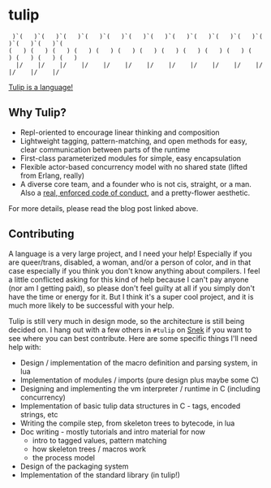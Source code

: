 # tulip

```
 )`(   )`(   )`(   )`(   )`(   )`(   )`(   )`(   )`(   )`(   )`(   )`(   )`(   )`(   )`(
(   ) (   ) (   ) (   ) (   ) (   ) (   ) (   ) (   ) (   ) (   ) (   ) (   ) (   ) (   )
  |/    |/    |/    |/    |/    |/    |/    |/    |/    |/    |/    |/    |/    |/    |/
```

[coc]: http://tinyurl.com/tulip-conduct "Code of Conduct"
[post]: http://www.jneen.net/posts/2015-07-29-tulip-language-updated "Tulip"

[Tulip is a language!][post]

## Why Tulip?

* Repl-oriented to encourage linear thinking and composition
* Lightweight tagging, pattern-matching, and open methods for easy, clear communication between parts of the runtime
* First-class parameterized modules for simple, easy encapsulation
* Flexible actor-based concurrency model with no shared state (lifted from Erlang, really)
* A diverse core team, and a founder who is not cis, straight, or a man. Also a [real, enforced code of conduct][coc], and a pretty-flower aesthetic.

For more details, please read the blog post linked above.

## Contributing

A language is a very large project, and I need your help!  Especially if you are queer/trans, disabled, a woman, and/or a person of color, and in that case especially if you think you don't know anything about compilers.  I feel a little conflicted asking for this kind of help because I can't pay anyone (nor am I getting paid), so please don't feel guilty at all if you simply don't have the time or energy for it.  But I think it's a super cool project, and it is much more likely to be successful with your help.

Tulip is still very much in design mode, so the architecture is still being decided on.  I hang out with a few others in `#tulip` on [Snek][] if you want to see where you can best contribute.  Here are some specific things I'll need help with:

[Snek]: http://snek.translunar.space/ 

* Design / implementation of the macro definition and parsing system, in lua
* Implementation of modules / imports (pure design plus maybe some C)
* Designing and implementing the vm interpreter / runtime in C (including concurrency)
* Implementation of basic tulip data structures in C - tags, encoded strings, etc
* Writing the compile step, from skeleton trees to bytecode, in lua
* Doc writing - mostly tutorials and intro material for now
  - intro to tagged values, pattern matching
  - how skeleton trees / macros work
  - the process model
* Design of the packaging system
* Implementation of the standard library (in tulip!)
